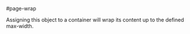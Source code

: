 #page-wrap

Assigning this object to a container will wrap its content up to the defined max-width.
